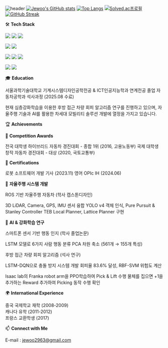 ![header](https://capsule-render.vercel.app/api?type=wave&color=0066ff&height=300&section=header&text=Jewoo%20Kwak&fontSize=90)
[![Jewoo's GitHub stats](https://github-readme-stats.vercel.app/api?username=jewookwak)](https://github.com/jewookwak/github-readme-stats)
[![Top Langs](https://github-readme-stats.vercel.app/api/top-langs/?username=jewookwak)](https://github.com/jewookwak/github-readme-stats)
[![Solved.ac프로필](http://mazassumnida.wtf/api/v2/generate_badge?boj=jewoo2963)](https://solved.ac/jewoo2963)
[![GitHub Streak](https://streak-stats.demolab.com/?user=jewookwak&theme=dark&hide_border=true&locale=ko)](https://git.io/streak-stats)

🛠️ **Tech Stack**

<!-- Programming Languages -->
<img src="https://img.shields.io/badge/Python-3776AB?style=for-the-badge&logo=python&logoColor=white"> <img src="https://img.shields.io/badge/C++-00599C?style=for-the-badge&logo=cplusplus&logoColor=white"> <img src="https://img.shields.io/badge/MATLAB-FF6600?style=for-the-badge&logo=mathworks&logoColor=white">

<!-- AI & ML -->
<img src="https://img.shields.io/badge/TensorFlow-FF6F00?style=for-the-badge&logo=tensorflow&logoColor=white"> <img src="https://img.shields.io/badge/PyTorch-EE4C2C?style=for-the-badge&logo=pytorch&logoColor=white">

<!-- Simulation Tools -->
<img src="https://img.shields.io/badge/CARLA-FF4B4B?style=for-the-badge&logoColor=white"> <img src="https://img.shields.io/badge/SUMO-4CAF50?style=for-the-badge&logoColor=white"> <img src="https://img.shields.io/badge/Gazebo-FF6600?style=for-the-badge&logoColor=white">

<!-- Robotics -->
<img src="https://img.shields.io/badge/ROS1-22314E?style=for-the-badge&logo=ros&logoColor=white"> <img src="https://img.shields.io/badge/ROS2-22314E?style=for-the-badge&logo=ros&logoColor=white">
<!-- About Me -->
🎓 **Education**

서울과학기술대학교 기계시스템디자인공학전공 & ICT인공지능학과 연계전공 졸업
자동차공학과 석사과정 (2025.08 수료)

현재 심층강화학습을 이용한 후방 접근 차량 회피 알고리즘 연구를 진행하고 있으며,
자율주행 기술과 AI를 활용한 차세대 모빌리티 솔루션 개발에 열정을 가지고 있습니다.

🏆 **Achievements**

🥇 **Competition Awards**

전국 대학생 하이브리드 자동차 경진대회 - 종합 1위 (2016, 고용노동부)
국제 대학생 창작 자동차 경진대회 - 대상 (2020, 국토교통부)

📜 **Certifications**

로봇 소프트웨어 개발 기사 (2023.11)
영어 OPIc IH (2024.06)

🚗 **자율주행 시스템 개발**

ROS 기반 자율주행 자동차 (학사 캡스톤디자인)

3D LiDAR, Camera, GPS, IMU 센서 융합
YOLO v4 객체 인식, Pure Pursuit & Stanley Controller
TEB Local Planner, Lattice Planner 구현



🧠 **AI & 강화학습 연구**

스마트폰 센서 기반 행동 인지 (학사 졸업논문)

LSTM 모델로 6가지 사람 행동 분류
PCA 차원 축소 (561개 → 155개 특성)


후방 접근 차량 회피 알고리즘 (석사 연구)

LSTM-DQN으로 충돌 방지 시스템 개발
회피율 83.6% 달성, RBF-SVM 위험도 계산

Isaac lab의 Franka robot arm을 PPO학습하여 Pick & Lift 수행
물체를 집으면 +1을 추가하는 Reward 추가하여 Picking 동작 수행 확인



🌍 **International Experience**

중국 국제학교 재학 (2008-2009)  
캐나다 유학 (2011-2012)  
프랑스 교환학생 (2017)  

📫 **Connect with Me**

E-mail : jewoo2963@gmail.com
